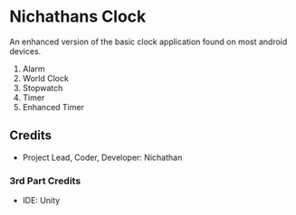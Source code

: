# Nichathans Clock
An enhanced version of the basic clock application found on most android devices.

1. Alarm
2. World Clock
3. Stopwatch
4. Timer
5. Enhanced Timer

## Credits
- Project Lead, Coder, Developer: Nichathan

### 3rd Part Credits
- IDE: Unity